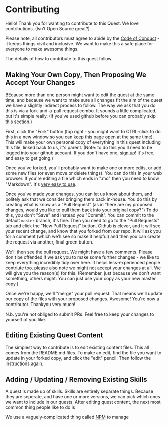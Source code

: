 # Contributing
Hello! Thank you for wanting to contribute to this Quest. We love contributions. (Isn't Open Source great?)

Please note, all contributors must agree to abide by the [Code of Conduct](./CODE_OF_CONDUCT.md) - it keeps things civil and inclusive.  We want to make this a safe place for everyone to make awesome things.

The details of how to contribute to this quest follow.  

## Making Your Own Copy, Then Proposing We Accept Your Changes 
BEcause more than one person might want to edit the quest at the same time, and because we want to make sure all changes fit the aim of the quest we have a slightly indirect process to follow.  The way we ask that you do this is via a fork-and-a-pull request combo. It sounds a little complicated, but it's simple really.  (If you've used github before you can probably skip this section.)

First, click the "Fork" button (top right - you might want to CTRL-click to do this in a new window so you can keep this page open at the same time).  This will make your own personal copy of everything in this quest including this file, linked back to us, it's parent. (Note: to do this you'll need to be logged into your github account. If you don't have one, [sign up](https://github.com/join)! It's free, and easy to get going.)

Once you've forked, you'll probably want to make one or more edits, or add some new files (or even move or delete things).  You can do this in your web browser.  If you're editing a file which ends in ".md" then you need to know "Markdown".  It's [very easy to use](http://www.markdowntutorial.com/).

Once you've made your changes, you can let us know about them, and politely ask that we consider bringing them back in-house.  You do this by creating what is know as a "Pull Request" (as in "here are my proposed changes, would you like to pull them back into your original copy?") To do this, you don't "Save" and instead you "Commit". You can commit to the default ```master``` branch, it's fine.  Then you need to go to the "Pull Requests" tab and click the "New Pull Request" button. Github is clever, and it will see your recent change, and know that you forked from our repo.  It will ask you for a comment (which we'll see so make it helpful) and then you can create the request via another, final green button.

We'll then see the pull request.  We might have a few comments. Please don't be offended if we ask you to make some further changes - we like to keep everything incredibly tidy over here.  It helps less-experienced people contriute too.  please also note we might not accept your changes at all.  We will give you the reason(s) for this.  (Remember, just because we don't want something, others might.  You can just use your copy as your new master copy.)

Once we're happy, we'll "merge" your pull request. That means we'll update our copy of the files with your proposed changes.  Awesome! You're now a contributor.  Thankyou very much!

N.b. you're not obliged to submit PRs.  Feel free to keep your changes to yourself of you like.

## Editing Existing Quest Content
The simplest way to contribute is to edit existing content files.  This all comes from the README.md files.  To make an edit, find the file you want to update in your forked copy, and click the "edit" pencil.  Then follow the instructions again.

## Adding / Updating / Removing Existing Skills
A quest is made up of skills.  Skills are entirely separate things.  Because they are seperate, and have one or more versions, we can pick which ones we want to include in our quests.  After editing quest content, the next most common thing people like to do is 

We use a vaguely-complicated thing called [NPM](https://www.npmjs.com/) to manage  

## 

